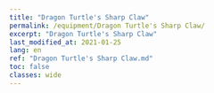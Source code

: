 ```yaml
---
title: "Dragon Turtle's Sharp Claw"
permalink: /equipment/Dragon Turtle's Sharp Claw/
excerpt: "Dragon Turtle's Sharp Claw"
last_modified_at: 2021-01-25
lang: en
ref: "Dragon Turtle's Sharp Claw.md"
toc: false
classes: wide
---
```


